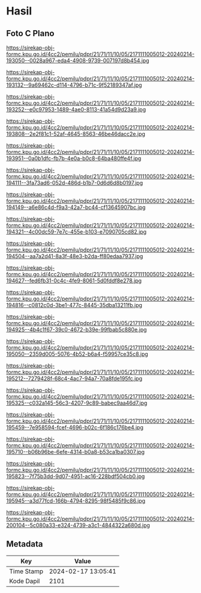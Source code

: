 # Hasil

## Foto C Plano

https://sirekap-obj-formc.kpu.go.id/4cc2/pemilu/pdpr/21/71/11/10/05/2171111005012-20240214-193050--0028a967-eda4-4908-9739-007197d8b454.jpg

https://sirekap-obj-formc.kpu.go.id/4cc2/pemilu/pdpr/21/71/11/10/05/2171111005012-20240214-193132--9a69462c-d114-4796-b71c-9f52189347af.jpg

https://sirekap-obj-formc.kpu.go.id/4cc2/pemilu/pdpr/21/71/11/10/05/2171111005012-20240214-193252--e0c97953-1489-4ae0-8113-41a54d9d23a9.jpg

https://sirekap-obj-formc.kpu.go.id/4cc2/pemilu/pdpr/21/71/11/10/05/2171111005012-20240214-193808--2e2f81c1-52af-4645-8563-46be46dacc2e.jpg

https://sirekap-obj-formc.kpu.go.id/4cc2/pemilu/pdpr/21/71/11/10/05/2171111005012-20240214-193951--0a0b1dfc-fb7b-4e0a-b0c8-64ba480ffe4f.jpg

https://sirekap-obj-formc.kpu.go.id/4cc2/pemilu/pdpr/21/71/11/10/05/2171111005012-20240214-194111--3fa73ad6-052d-486d-b1b7-0d6d6d8b0197.jpg

https://sirekap-obj-formc.kpu.go.id/4cc2/pemilu/pdpr/21/71/11/10/05/2171111005012-20240214-194149--a6e86c4d-f9a3-42a7-bc44-cf13645907bc.jpg

https://sirekap-obj-formc.kpu.go.id/4cc2/pemilu/pdpr/21/71/11/10/05/2171111005012-20240214-194321--4c00dc59-7e7c-455e-b103-e7090705cd82.jpg

https://sirekap-obj-formc.kpu.go.id/4cc2/pemilu/pdpr/21/71/11/10/05/2171111005012-20240214-194504--aa7a2d41-8a3f-48e3-b2da-ff80edaa7937.jpg

https://sirekap-obj-formc.kpu.go.id/4cc2/pemilu/pdpr/21/71/11/10/05/2171111005012-20240214-194627--fed6fb31-0c4c-4fe9-8061-5d0fddf8e278.jpg

https://sirekap-obj-formc.kpu.go.id/4cc2/pemilu/pdpr/21/71/11/10/05/2171111005012-20240214-194816--c0812c0d-3be1-477c-8445-35dba13211fb.jpg

https://sirekap-obj-formc.kpu.go.id/4cc2/pemilu/pdpr/21/71/11/10/05/2171111005012-20240214-194925--4b4c1f67-39c0-4672-b39e-99fbab5c880e.jpg

https://sirekap-obj-formc.kpu.go.id/4cc2/pemilu/pdpr/21/71/11/10/05/2171111005012-20240214-195050--2359d005-5076-4b52-b6a4-f59957ce35c8.jpg

https://sirekap-obj-formc.kpu.go.id/4cc2/pemilu/pdpr/21/71/11/10/05/2171111005012-20240214-195212--7279428f-68c4-4ac7-94a7-70a8fde195fc.jpg

https://sirekap-obj-formc.kpu.go.id/4cc2/pemilu/pdpr/21/71/11/10/05/2171111005012-20240214-195325--c032a145-56c3-4207-9c89-babec9aa46d7.jpg

https://sirekap-obj-formc.kpu.go.id/4cc2/pemilu/pdpr/21/71/11/10/05/2171111005012-20240214-195459--7e958594-fcef-4696-b02c-6f186c176be4.jpg

https://sirekap-obj-formc.kpu.go.id/4cc2/pemilu/pdpr/21/71/11/10/05/2171111005012-20240214-195710--b06b96be-6efe-4314-b0a8-b53ca1ba0307.jpg

https://sirekap-obj-formc.kpu.go.id/4cc2/pemilu/pdpr/21/71/11/10/05/2171111005012-20240214-195823--7f75b3dd-9d07-4951-ac16-228bdf504cb0.jpg

https://sirekap-obj-formc.kpu.go.id/4cc2/pemilu/pdpr/21/71/11/10/05/2171111005012-20240214-195945--a3d77fcd-166b-4794-8295-98f5485f9c86.jpg

https://sirekap-obj-formc.kpu.go.id/4cc2/pemilu/pdpr/21/71/11/10/05/2171111005012-20240214-200104--5c080a33-e324-4739-a3c1-4844322a680d.jpg


## Metadata

| Key        | Value               |
| ---------- | ------------------- |
| Time Stamp | 2024-02-17 13:05:41 |
| Kode Dapil | 2101                |



